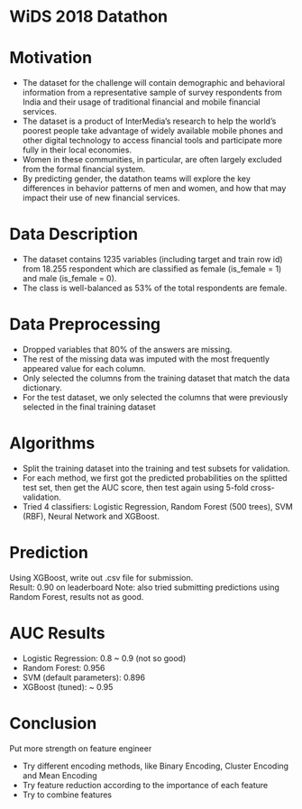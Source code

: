 # WiDS 2018 Datathon 

# Motivation
- The dataset for the challenge will contain demographic and behavioral information from a representative sample of survey respondents from India and their usage of traditional financial and mobile financial services.<br />
- The dataset is a product of InterMedia’s research to help the world’s poorest people take advantage of widely available mobile phones and other digital technology to access financial tools and participate more fully in their local economies.<br />
- Women in these communities, in particular, are often largely excluded from the formal financial system.<br />
- By predicting gender, the datathon teams will explore the key differences in behavior patterns of men and women, and how that may impact their use of new financial services.<br />


# Data Description
- The dataset contains 1235 variables (including target and train row id) from 18.255 respondent which are classified as female (is_female = 1) and male (is_female = 0).<br />
- The class is well-balanced as 53% of the total respondents are female.

# Data Preprocessing
- Dropped variables that 80% of the answers are missing. 
- The rest of the missing data was imputed with the most frequently appeared value for each column.
- Only selected the columns from the training dataset that match the data dictionary.
- For the test dataset, we only selected the columns that were previously selected in the final training dataset

# Algorithms
- Split the training dataset into the training and test subsets for validation. 
- For each method, we first got the predicted probabilities on the splitted test set, then get the AUC score, then test again using 5-fold cross-validation.
- Tried 4 classifiers: Logistic Regression, Random Forest (500 trees), SVM (RBF), Neural Network and XGBoost.

# Prediction
Using XGBoost, write out .csv file for submission. <br />
Result: 0.90 on leaderboard Note: also tried submitting predictions using Random Forest, results not as good.


# AUC Results
- Logistic Regression: 0.8 ~ 0.9 (not so good)
- Random Forest: 0.956
- SVM (default parameters): 0.896
- XGBoost (tuned): ~ 0.95


# Conclusion
Put more strength on feature engineer
- Try different encoding methods, like Binary Encoding, Cluster Encoding and Mean Encoding
- Try feature reduction according to the importance of each feature
- Try to combine features 
